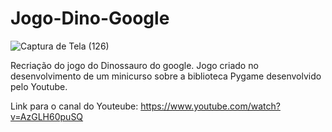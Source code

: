 # Jogo-Dino-Google
![Captura de Tela (126)](https://user-images.githubusercontent.com/103837121/188328362-a425f3b5-43cc-47ad-b827-e5c4a5b94267.png)

Recriação do jogo do Dinossauro do google.
Jogo criado no desenvolvimento de um minicurso sobre a biblioteca Pygame desenvolvido pelo Youtube.



Link para o canal do Youteube:
https://www.youtube.com/watch?v=AzGLH60puSQ



